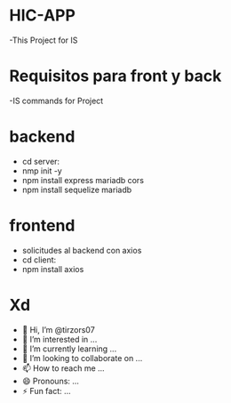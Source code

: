 # HIC-APP
-This Project for IS 
# Requisitos para front y back
-IS commands for Project

# backend
- cd server\: 
- nmp init -y
- npm install express mariadb cors
- npm install sequelize mariadb


# frontend
- solicitudes al backend con axios
- cd client\: 
- npm install axios
# Xd
- 👋 Hi, I’m @tirzors07
- 👀 I’m interested in ...
- 🌱 I’m currently learning ...
- 💞️ I’m looking to collaborate on ...
- 📫 How to reach me ...
- 😄 Pronouns: ...
- ⚡ Fun fact: ...
